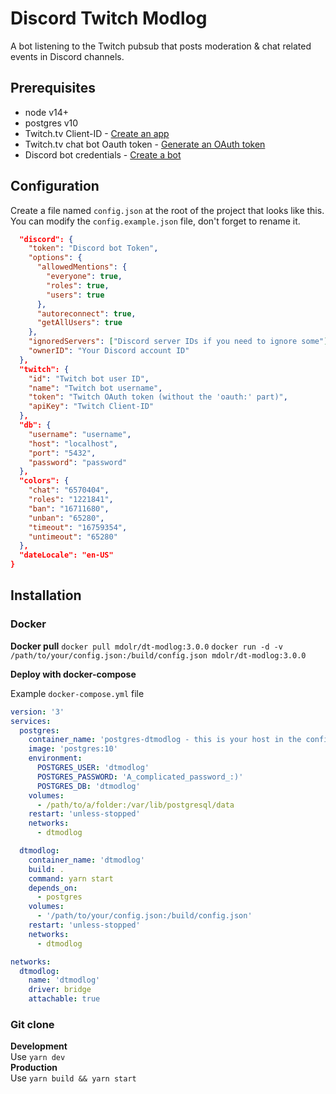 # Discord Twitch Modlog

A bot listening to the Twitch pubsub that posts moderation & chat related events in Discord channels.

## Prerequisites
* node v14+
* postgres v10
* Twitch.tv Client-ID - [Create an app](https://dev.twitch.tv/)
* Twitch.tv chat bot Oauth token - [Generate an OAuth token](https://twitchapps.com/tmi/)
* Discord bot credentials - [Create a bot](https://discord.com/developers/applications)

## Configuration
Create a file named `config.json` at the root of the project that looks like this. You can modify the `config.example.json` file, don't forget to rename it.

```json {
  "discord": {
    "token": "Discord bot Token",
    "options": {
      "allowedMentions": {
        "everyone": true,
        "roles": true,
        "users": true
      },
      "autoreconnect": true,
      "getAllUsers": true
    },
    "ignoredServers": ["Discord server IDs if you need to ignore some"],
    "ownerID": "Your Discord account ID"
  },
  "twitch": {
    "id": "Twitch bot user ID",
    "name": "Twitch bot username",
    "token": "Twitch OAuth token (without the 'oauth:' part)",
    "apiKey": "Twitch Client-ID"
  },
  "db": {
    "username": "username",
    "host": "localhost",
    "port": "5432",
    "password": "password"
  },
  "colors": {
    "chat": "6570404",
    "roles": "1221841",
    "ban": "16711680",
    "unban": "65280",
    "timeout": "16759354",
    "untimeout": "65280"
  },
  "dateLocale": "en-US"
}
```
## Installation

### Docker
**Docker pull**
`docker pull mdolr/dt-modlog:3.0.0`
`docker run -d -v /path/to/your/config.json:/build/config.json mdolr/dt-modlog:3.0.0`


**Deploy with docker-compose**

Example `docker-compose.yml` file
```yaml
version: '3'
services:
  postgres:
    container_name: 'postgres-dtmodlog - this is your host in the config.json'
    image: 'postgres:10'
    environment:
      POSTGRES_USER: 'dtmodlog'
      POSTGRES_PASSWORD: 'A_complicated_password_:)'
      POSTGRES_DB: 'dtmodlog'
    volumes:
      - /path/to/a/folder:/var/lib/postgresql/data
    restart: 'unless-stopped'
    networks:
      - dtmodlog

  dtmodlog:
    container_name: 'dtmodlog'
    build: .
    command: yarn start
    depends_on: 
      - postgres
    volumes:
      - '/path/to/your/config.json:/build/config.json'
    restart: 'unless-stopped'
    networks:
      - dtmodlog

networks:
  dtmodlog:
    name: 'dtmodlog'
    driver: bridge
    attachable: true
```

### Git clone
**Development**  
Use `yarn dev`  
**Production**  
Use `yarn build && yarn start`